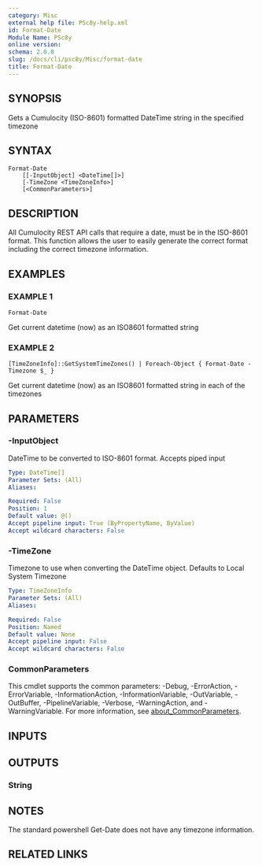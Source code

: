 ```yaml
---
category: Misc
external help file: PSc8y-help.xml
id: Format-Date
Module Name: PSc8y
online version:
schema: 2.0.0
slug: /docs/cli/psc8y/Misc/format-date
title: Format-Date
---
```




## SYNOPSIS
Gets a Cumulocity (ISO-8601) formatted DateTime string in the specified timezone

## SYNTAX

```
Format-Date
	[[-InputObject] <DateTime[]>]
	[-TimeZone <TimeZoneInfo>]
	[<CommonParameters>]
```

## DESCRIPTION
All Cumulocity REST API calls that require a date, must be in the ISO-8601 format.
This function
allows the user to easily generate the correct format including the correct timezone information.

## EXAMPLES

### EXAMPLE 1
```
Format-Date
```

Get current datetime (now) as an ISO8601 formatted string

### EXAMPLE 2
```
[TimeZoneInfo]::GetSystemTimeZones() | Foreach-Object { Format-Date -Timezone $_ }
```

Get current datetime (now) as an ISO8601 formatted string in each of the timezones

## PARAMETERS

### -InputObject
DateTime to be converted to ISO-8601 format.
Accepts piped input

```yaml
Type: DateTime[]
Parameter Sets: (All)
Aliases:

Required: False
Position: 1
Default value: @()
Accept pipeline input: True (ByPropertyName, ByValue)
Accept wildcard characters: False
```

### -TimeZone
Timezone to use when converting the DateTime object.
Defaults to Local System Timezone

```yaml
Type: TimeZoneInfo
Parameter Sets: (All)
Aliases:

Required: False
Position: Named
Default value: None
Accept pipeline input: False
Accept wildcard characters: False
```

### CommonParameters
This cmdlet supports the common parameters: -Debug, -ErrorAction, -ErrorVariable, -InformationAction, -InformationVariable, -OutVariable, -OutBuffer, -PipelineVariable, -Verbose, -WarningAction, and -WarningVariable. For more information, see [about_CommonParameters](http://go.microsoft.com/fwlink/?LinkID=113216).

## INPUTS

## OUTPUTS

### String
## NOTES
The standard powershell Get-Date does not have any timezone information.

## RELATED LINKS
